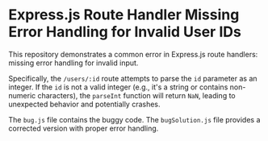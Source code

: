 # Express.js Route Handler Missing Error Handling for Invalid User IDs

This repository demonstrates a common error in Express.js route handlers: missing error handling for invalid input.

Specifically, the `/users/:id` route attempts to parse the `id` parameter as an integer.  If the `id` is not a valid integer (e.g., it's a string or contains non-numeric characters), the `parseInt` function will return `NaN`, leading to unexpected behavior and potentially crashes.

The `bug.js` file contains the buggy code. The `bugSolution.js` file provides a corrected version with proper error handling.